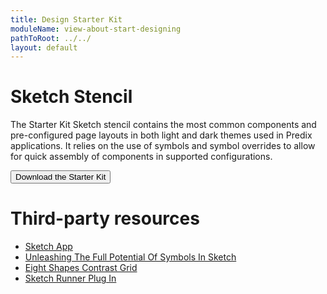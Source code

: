 ```yaml
---
title: Design Starter Kit
moduleName: view-about-start-designing
pathToRoot: ../../
layout: default
---
```


# Sketch Stencil

The Starter Kit Sketch stencil contains the most common components and pre-configured page layouts in both light and dark themes used in Predix applications. It relies on the use of symbols and symbol overrides to allow for quick assembly of components in supported configurations.

<a href="https://github.com/PredixDev/px-design-stencils"><button class="btn btn--primary">Download the Starter Kit</button></a>

# Third-party resources

* [Sketch App](https://www.sketchapp.com/)
* [Unleashing The Full Potential Of Symbols In Sketch](https://medium.com/sketch-app-sources/sketch-symbols-b36f7355414a)
* [Eight Shapes Contrast Grid](http://contrast-grid.eightshapes.com/)
* [Sketch Runner Plug In](http://sketchrunner.com/)

